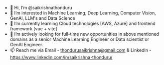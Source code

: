 - 👋 Hi, I’m @saikrishnathonduru
- 👀 I’m interested in Machine Learning, Deep Learning, Computer Vision, GenAI, LLM's and Data Science
- 🌱 I’m currently learning Cloud technologies [AWS, Azure] and frontend framework [vue + vite]
- 💞️ I’m actively looking for full-time new opportunities in above mentioned domains as a senior Machine Learning Engineer or Data scientist or GenAI Engineer.
- 📫 Reach me via Email - thondurusaikrishna@gmail.com & LinkedIn -https://www.linkedin.com/in/saikrishna-thonduru/

<!---
saikrishnathonduru/saikrishnathonduru is a ✨ special ✨ repository because its `README.md` (this file) appears on your GitHub profile.
You can click the Preview link to take a look at your changes.
--->
